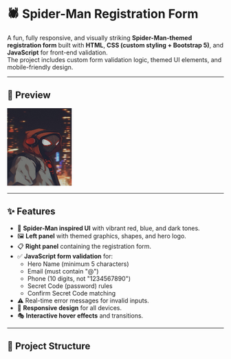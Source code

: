 # 🕷️ Spider-Man Registration Form

A fun, fully responsive, and visually striking **Spider-Man-themed registration form** built with **HTML**, **CSS (custom styling + Bootstrap 5)**, and **JavaScript** for front-end validation.  
The project includes custom form validation logic, themed UI elements, and mobile-friendly design.

---

## 📸 Preview
<img src="assets/spidey.jpg" alt="Preview" width="150" height="180">


---

## ✨ Features

- 🎨 **Spider-Man inspired UI** with vibrant red, blue, and dark tones.
- 🖼️ **Left panel** with themed graphics, shapes, and hero logo.
- 📋 **Right panel** containing the registration form.
- ✅ **JavaScript form validation** for:
  - Hero Name (minimum 5 characters)
  - Email (must contain "@")
  - Phone (10 digits, not "1234567890")
  - Secret Code (password) rules
  - Confirm Secret Code matching
- ⚠️ Real-time error messages for invalid inputs.
- 📱 **Responsive design** for all devices.
- 🎭 **Interactive hover effects** and transitions.

---

## 📂 Project Structure

